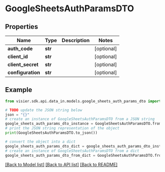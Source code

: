 # GoogleSheetsAuthParamsDTO


## Properties

Name | Type | Description | Notes
------------ | ------------- | ------------- | -------------
**auth_code** | **str** |  | [optional] 
**client_id** | **str** |  | [optional] 
**client_secret** | **str** |  | [optional] 
**configuration** | **str** |  | [optional] 

## Example

```python
from visier.sdk.api.data_in.models.google_sheets_auth_params_dto import GoogleSheetsAuthParamsDTO

# TODO update the JSON string below
json = "{}"
# create an instance of GoogleSheetsAuthParamsDTO from a JSON string
google_sheets_auth_params_dto_instance = GoogleSheetsAuthParamsDTO.from_json(json)
# print the JSON string representation of the object
print(GoogleSheetsAuthParamsDTO.to_json())

# convert the object into a dict
google_sheets_auth_params_dto_dict = google_sheets_auth_params_dto_instance.to_dict()
# create an instance of GoogleSheetsAuthParamsDTO from a dict
google_sheets_auth_params_dto_from_dict = GoogleSheetsAuthParamsDTO.from_dict(google_sheets_auth_params_dto_dict)
```
[[Back to Model list]](../README.md#documentation-for-models) [[Back to API list]](../README.md#documentation-for-api-endpoints) [[Back to README]](../README.md)


